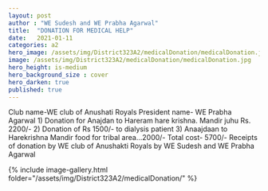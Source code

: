 ```yaml
---
layout: post
author : "WE Sudesh and WE Prabha Agarwal"
title:  "DONATION FOR MEDICAL HELP"
date:   2021-01-11
categories: a2
hero_image: /assets/img/District323A2/medicalDonation/medicalDonation.jpg
image: /assets/img/District323A2/medicalDonation/medicalDonation.jpg
hero_height: is-medium
hero_background_size : cover
hero_darken: true
published: true
---
```


Club name-WE club of Anushati Royals President name- WE Prabha Agarwal 1) Donation for Anajdan to Hareram hare krishna. Mandir juhu Rs. 2200/-  2) Donation of Rs 1500/- to dialysis patient 3) Anaajdaan to Harekrishna Mandir food for tribal area...2000/- Total cost-  5700/-  Receipts of donation by WE club of Anushakti Royals by WE Sudesh and WE Prabha Agarwal

{% include image-gallery.html folder="/assets/img/District323A2/medicalDonation/" %}
